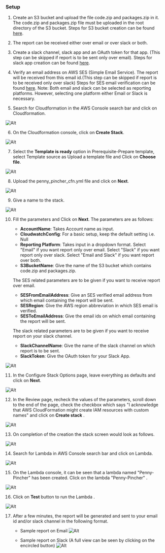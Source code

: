 ### Setup

1. Create an S3 bucket and upload the file code.zip and packages.zip in it. The code.zip and packages.zip file must be uploaded in the root directory of the S3 bucket. Steps for S3 bucket creation can be found [here](docs/s3_creation.md).
2. The report can be received either over email or over slack or both.
3. Create a slack channel, slack app and an OAuth token for that app. (This step can be skipped if report is to be sent only over email). Steps for slack app creation can be found [here](docs/slack_app_creation.md).
4. Verify an email address on AWS SES (Simple Email Service). The report will be received from this email id.(This step can be skipped if report is to be received only over slack) Steps for SES email verification can be found [here](https://docs.aws.amazon.com/ses/latest/DeveloperGuide/verify-email-addresses-procedure.html).
Note: Both email and slack can be selected as reporting platforms. However, selecting one platform either Email or Slack is necessary.

5. Search for Cloudformation in the AWS Console search bar and click on Cloudformation. 

![Alt](/images/main/navigate_to_cloudformation_5.png)

6. On the Cloudformation console, click on **Create Stack**. 

![Alt](/images/main/cloudformation_create_stack_6.png)

7. Select the **Template is ready** option in Prerequisite-Prepare template, select Template source as Upload a template file and Click on **Choose file**.

![Alt](/images/main/cloudformation_choose_template_file_7.png)

8. Upload the penny_pincher_cfn.yml file and click on **Next**.

![Alt](/images/main/upload_template_click_next_8.png)

9. Give a name to the stack. 

![Alt](/images/main/stack_name_9.png)

10. Fill the parameters and Click on **Next**. The parameters are as follows: 
    * **AccountName**: Takes Account name as input.
    * **CloudwatchConfig**: For a basic setup, keep the default setting i.e. Null
    * **Reporting Platform**: Takes input in a dropdown format. Select "Email" if you want report only over email. Select "Slack" if you want report only over slack. Select "Email and Slack" if you want report over both.
    * **S3BucketName**: Give the name of the S3 bucket which contains code.zip and packages.zip.

    The SES related parameters are to be given if you want to receive report over email.

    * **SESFromEmailAddress**: Give an SES verified email address from which email containing the report will be sent.
    * **SESRegion**: Give the AWS region abbreviation in which SES email is verified.
    * **SESToEmailAddress**: Give the email ids on which email containing the report will be sent.

    The slack related parameters are to be given if you want to receive report on your slack channel.

    * **SlackChannelName**: Give the name of the slack channel on which report is to be sent.
    * **SlackToken**: Give the OAuth token for your Slack App.

![Alt](/images/main/parameters_10.png)

11. In the Configure Stack Options page, leave everything as defaults and click on **Next**.

![Alt](/images/main/configure_stack_options_11.png)

12. In the Review page, recheck the values of the parameters, scroll down to the end of the page, check the checkbox which says "I acknowledge that AWS CloudFormation might create IAM resources with custom names" and click on **Create stack** .

![Alt](/images/main/final_create_stack_12.png)

13. On completion of the creation the stack screen would look as follows.

![Alt](/images/main/creation_complete_13.png)

14. Search for Lambda in AWS Console search bar and click on Lambda.

![Alt](/images/main/search_for_lambda_14.png)

15. On the Lambda console, it can be seen that a lambda named "Penny-Pincher" has been created. Click on the lambda "Penny-Pincher" .

![Alt](/images/main/penny_pincher_lambda_created_15.png)

16. Click on **Test** button to run the Lambda .

![Alt](/images/main/testing_the_lambda_16.png)

17. After a few minutes, the report will be generated and sent to your email id and/or slack channel in the following format.

    * Sample report on Email
    ![Alt](/images/main/sample_email_report.png)

    * Sample report on Slack (A full view can be seen by clicking on the encircled button)
    ![Alt](/images/main/sample_slack_report.png)
